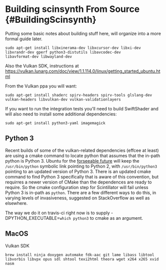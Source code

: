 Building scinsynth From Source {#BuildingScinsynth}
==============================

Putting some basic notes about building stuff here, will organize into a more
formal guide later.

```
sudo apt-get install libxinerama-dev libxcursor-dev libxi-dev libxrandr-dev gperf python3-distutils libavcodec-dev
libavformat-dev libwayland-dev
```

Also the Vulkan SDK, instructions at https://vulkan.lunarg.com/doc/view/1.1.114.0/linux/getting_started_ubuntu.html

From the Vulkan ppa you will want:

```
sudo apt-get install shaderc spirv-headers spirv-tools glslang-dev vulkan-headers libvulkan-dev vulkan-validationlayers
```

If you want to run the integration tests you'll need to build SwiftShader and will also need to install some additional
dependencies:

```
sudo apt-get install python3-yaml imagemagick
```

## Python 3

Recent builds of some of the vulkan-related dependencies (effcee at least) are using a cmake command to locate python
that assumes that the in-path python is Python 3. Ubuntu for the [forseeable future](https://wiki.ubuntu.com/Python)
will keep the ```/usr/bin/python``` symbolic link pointing to Python 2, with ```/usr/bin/python3``` pointing to an
updated version of Python 3. There is an updated cmake command to find Python 3 specifically that is aware of this
convention, but requirres a newer version of CMake than the dependences are ready to require. So the cmake configuration
step for Scintillator will fail unless Python 3 is in-path as ```python```. There are a few different ways to do this,
in varying levels of invasiveness, suggested on StackOverflow as well as elsewhere.

The way we do it on travis-ci right now is to supply -DPYTHON_EXECUTABLE=`which python3` to cmake as an argument.


MacOS
-----

Vulkan SDK

```
brew install ninja doxygen automake fdk-aac git lame libass libtool libvorbis libvpx opus sdl shtool texi2html theora wget x264 x265 xvid nasm
```

